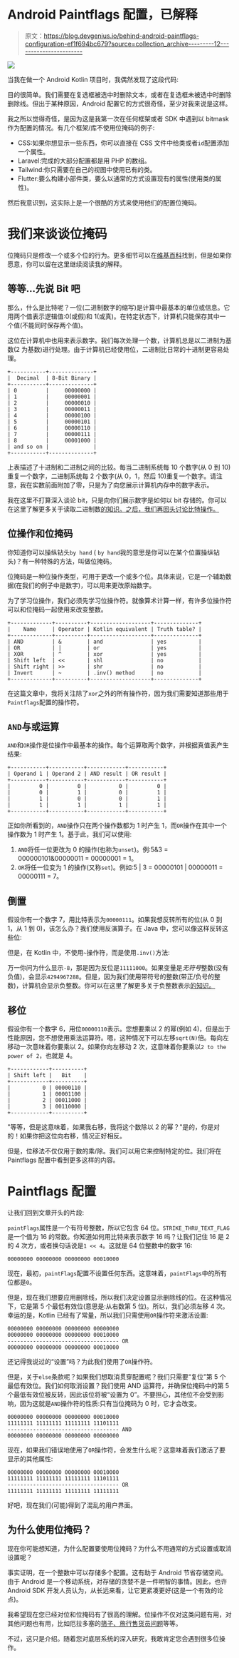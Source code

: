 # Android Paintflags 配置，已解释

> 原文：<https://blog.devgenius.io/behind-android-paintflags-configuration-ef1f694bc679?source=collection_archive---------12----------------------->

![](img/2bdc5f5755df2cbc9ce7966009a75a34.png)

当我在做一个 Android Kotlin 项目时，我偶然发现了这段代码:

目的很简单。我们需要在复选框被选中时删除文本，或者在复选框未被选中时删除删除线。但出于某种原因，Android 配置它的方式很奇怪，至少对我来说是这样。

我之所以觉得奇怪，是因为这是我第一次在任何框架或者 SDK 中遇到以 bitmask 作为配置的情况。有几个框架/库不使用位掩码的例子:

*   CSS:如果你想显示一些东西，你可以直接在 CSS 文件中给类或者`id`配置添加一个属性。
*   Laravel:完成的大部分配置都是用 PHP 的数组。
*   Tailwind:你只需要在自己的视图中使用已有的类。
*   Flutter:要么构建小部件类，要么以通常的方式设置现有的属性(使用类的属性)。

然后我意识到，这实际上是一个很酷的方式来使用他们的配置位掩码。

# 我们来谈谈位掩码

位掩码只是修改一个或多个位的行为。更多细节可以在[维基百科](https://en.wikipedia.org/wiki/Mask_(computing))找到，但是如果你愿意，你可以留在这里继续阅读我的解释。

## 等等…先说 Bit 吧

那么，什么是比特呢？一位(二进制数字的缩写)是计算中最基本的单位或信息。它用两个值表示逻辑值:0(或假)和 1(或真)。在特定状态下，计算机只能保存其中一个值(不能同时保存两个值)。

这位在计算机中也用来表示数字。我们每次处理一个数，计算机总是以二进制为基数(2 为基数)进行处理。由于计算机已经使用位，二进制比日常的十进制更容易处理。

```
+-----------+--------------+
|  Decimal  | 8-Bit Binary |
+-----------+--------------+
| 0         |     00000000 |
| 1         |     00000001 |
| 2         |     00000010 |
| 3         |     00000011 |
| 4         |     00000100 |
| 5         |     00000101 |
| 6         |     00000110 |
| 7         |     00000111 |
| 8         |     00001000 |
| and so on |              |
+-----------+--------------+
```

上表描述了十进制和二进制之间的比较。每当二进制系统每 10 个数字(从 0 到 10)重复一个数字，二进制系统每 2 个数字(从 0，1，然后 10)重复一个数字。请注意，我在实数前面附加了零，只是为了向您展示计算机内存中的数字表示。

我在这里不打算深入谈论 bit，只是向你们展示数字是如何以 bit 存储的。你可以在这里了解更多关于读取二进制数[的知识。之后，我们再回头讨论比特操作。](https://www.lifewire.com/how-to-read-binary-4692830)

## 位操作和位掩码

你知道你可以操纵钻头`by hand` ( `by hand`我的意思是你可以在某个位置操纵钻头)？有一种特殊的方法，叫做位掩码。

位掩码是一种位操作类型，可用于更改一个或多个位。具体来说，它是一个辅助数据(在我们的例子中是数字)，可以用来更改原始数字。

为了学习位操作，我们必须先学习位操作符。就像算术计算一样，有许多位操作符可以和位掩码一起使用来改变整数。

```
+-------------+----------+-------------------+--------------+
|    Name     | Operator | Kotlin equivalent | Truth table? |
+-------------+----------+-------------------+--------------+
| AND         | &        | and               | yes          |
| OR          | |        | or                | yes          |
| XOR         | ^        | xor               | yes          |
| Shift left  | <<       | shl               | no           |
| Shift right | >>       | shr               | no           |
| Invert      | ~        | .inv() method     | no           |
+-------------+----------+-------------------+--------------+
```

在这篇文章中，我将关注除了`xor`之外的所有操作符，因为我们需要知道那些用于`Paintflags`配置的操作符。

## `AND`与或运算

`AND`和`OR`操作是位操作中最基本的操作。每个运算取两个数字，并根据真值表产生结果:

```
+-----------+-----------+------------+-----------+
| Operand 1 | Operand 2 | AND result | OR result |
+-----------+-----------+------------+-----------+
|         0 |         0 |          0 |         0 |
|         0 |         1 |          0 |         1 |
|         1 |         0 |          0 |         1 |
|         1 |         1 |          1 |         1 |
+-----------+-----------+------------+-----------+
```

正如你所看到的，`AND`操作只在两个操作数都为 1 时产生 1，而`OR`操作在其中一个操作数为 1 时产生 1。基于此，我们可以使用:

1.  `AND`将任一位更改为 0 的操作(也称为`unset`)。例:5&3 = 000000101&00000011 = 00000001 = 1。
2.  `OR`将任一位变为 1 的操作(又称`set`)。例如:5 | 3 = 00000101 | 00000011 = 00000111 = 7。

## 倒置

假设你有一个数字 7，用比特表示为`00000111`。如果我想反转所有的位(从 0 到 1，从 1 到 0)，该怎么办？我们使用反演算子。在 Java 中，您可以像这样反转这些位:

但是，在 Kotlin 中，不使用`~`操作符，而是使用`.inv()`方法:

万一你问为什么显示`-8`，那是因为反位是`11111000`。如果变量是*无符号*整数(没有负值)，会显示`4294967288`。但是，因为我们使用带符号的整数(带正/负号的整数)，计算机会显示负整数。你可以在这里了解更多关于负整数表示[的知识。](https://www.bbc.co.uk/bitesize/guides/zjfgjxs/revision/5)

## 移位

假设你有一个数字 6，用位`00000110`表示。您想要乘以 2 的幂(例如 4)，但是出于性能原因，您不想使用乘法运算符。嗯，这种情况下可以左移`sqrt(N)`倍。每向左移动一次意味着你要乘以 2。如果你向左移动 2 次，这意味着你要乘以`2 to the power of 2`，也就是 4。

```
+------------+----------+
| Shift left |   Bit    |
+------------+----------+
|          0 | 00000110 |
|          1 | 00001100 |
|          2 | 00011000 |
|          3 | 00110000 |
+------------+----------+
```

"等等，但是这意味着，如果我右移，我将这个数除以 2 的幂？"是的，你是对的！如果你把这位向右移，情况正好相反。

但是，位移法不仅仅用于数的乘/除。我们可以用它来控制特定的位。我们将在 Paintflags 配置中看到更多这样的内容。

# Paintflags 配置

让我们回到文章开头的片段:

`paintFlags`属性是一个有符号整数，所以它包含 64 位。`STRIKE_THRU_TEXT_FLAG`是一个值为 16 的常数。你知道如何用比特来表示数字 16 吗？让我们记住 16 是 2 的 4 次方，或者换句话说是`1 << 4`。这就是 64 位整数中的数字 16:

```
00000000 00000000 00000000 00010000
```

现在，最初，`paintFlags`配置不设置任何东西。这意味着，`paintFlags`中的所有位都是`0`。

但是，现在我们想要应用删除线，所以我们决定设置显示删除线的位。在这种情况下，它是第 5 个最低有效位(意思是:从右数第 5 位)。所以，我们必须左移 4 次。幸运的是，Kotlin 已经有了常量，所以我们只需使用`OR`操作符来激活设置:

```
00000000 00000000 00000000 00000000
00000000 00000000 00000000 00010000
----------------------------------- OR
00000000 00000000 00000000 00010000
```

还记得我说过的“设置”吗？为此我们使用了`OR`操作符。

但是，关于`else`条款呢？如果我们想取消贯穿配置呢？我们只需要“复位”第 5 个最低有效位。我们如何取消设置？我们使用 AND 运算符，并确保位掩码中的第 5 个最低有效位被反转，因此该位将被“设置为 0”。不要担心，其他位不会受到影响，因为这就是`AND`操作符的性质:只有当位掩码为 0 时，它才会改变。

```
00000000 00000000 00000000 00010000
11111111 11111111 11111111 11101111
----------------------------------- AND
00000000 00000000 00000000 00000000
```

现在，如果我们错误地使用了`OR`操作符，会发生什么呢？这意味着我们激活了要显示的其他属性:

```
00000000 00000000 00000000 00010000
11111111 11111111 11111111 11101111
----------------------------------- OR
11111111 11111111 11111111 11111111
```

好吧，现在我们(可能)得到了混乱的用户界面。

## 为什么使用位掩码？

现在你可能想知道，为什么配置要使用位掩码？为什么不用通常的方式设置或取消设置呢？

事实证明，在一个整数中可以存储多个配置。这有助于 Android 节省存储空间。由于 Android 是一个移动系统，对存储的贪婪不是一件明智的事情。因此，也许 Android SDK 开发人员认为，从长远来看，让它更紧凑更好(这是一个有效的论点)。

我希望现在您已经对位和位掩码有了很高的理解。位操作不仅对这类问题有用，对其他问题也有用，比如厄拉多塞的[筛子、](https://cp-algorithms.com/algebra/sieve-of-eratosthenes.html)[旅行售货员问题](https://www.youtube.com/watch?v=JE0JE8ce1V0)等等。

不过，这只是介绍。随着您对底层系统的深入研究，我敢肯定您会遇到很多位操作。
